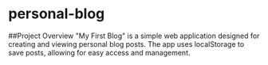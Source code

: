 # personal-blog

##Project Overview
"My First Blog" is a simple web application designed for creating and viewing personal blog posts. The app uses localStorage to save posts, allowing for easy access and management.